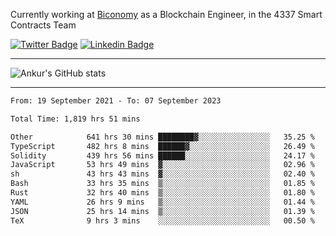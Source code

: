 Currently working at [Biconomy](https://biconomy.io/) as a Blockchain Engineer, in the 4337 Smart Contracts Team

 [![Twitter Badge](https://img.shields.io/badge/-@ankurdubey521-1ca0f1?style=flat-square&labelColor=1ca0f1&logo=twitter&logoColor=white&link=https://twitter.com/ankurdubey521)](https://twitter.com/ankurdubey521) [![Linkedin Badge](https://img.shields.io/badge/-ankurdubey521-blue?style=flat-square&logo=Linkedin&logoColor=white&link=https://www.linkedin.com/in/ankurdubey521/)](https://www.linkedin.com/in/ankurdubey521/)

<hr/>

![Ankur's GitHub stats](https://github-readme-stats.vercel.app/api?username=ankurdubey521&count_private=true&theme=radical)

<hr/>

<!--START_SECTION:waka-->

```txt
From: 19 September 2021 - To: 07 September 2023

Total Time: 1,819 hrs 51 mins

Other            641 hrs 30 mins ████████▓░░░░░░░░░░░░░░░░   35.25 %
TypeScript       482 hrs 8 mins  ██████▓░░░░░░░░░░░░░░░░░░   26.49 %
Solidity         439 hrs 56 mins ██████░░░░░░░░░░░░░░░░░░░   24.17 %
JavaScript       53 hrs 49 mins  ▓░░░░░░░░░░░░░░░░░░░░░░░░   02.96 %
sh               43 hrs 43 mins  ▓░░░░░░░░░░░░░░░░░░░░░░░░   02.40 %
Bash             33 hrs 35 mins  ▒░░░░░░░░░░░░░░░░░░░░░░░░   01.85 %
Rust             32 hrs 40 mins  ▒░░░░░░░░░░░░░░░░░░░░░░░░   01.80 %
YAML             26 hrs 9 mins   ▒░░░░░░░░░░░░░░░░░░░░░░░░   01.44 %
JSON             25 hrs 14 mins  ▒░░░░░░░░░░░░░░░░░░░░░░░░   01.39 %
TeX              9 hrs 3 mins    ░░░░░░░░░░░░░░░░░░░░░░░░░   00.50 %
```

<!--END_SECTION:waka-->
